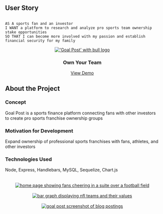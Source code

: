 ## User Story

```

AS A sports fan and an investor
I WANT a platform to research and analyze pro sports team ownership stake opportunities 
SO THAT I can become more involved with my passion and establish financial security for my family
```
<div align="center">
  <a href="https://goal-2022.herokuapp.com/">
  <img src="https://user-images.githubusercontent.com/102529279/195899195-b4eff0ad-a6ba-468f-9932-1e7ecb091076.png"             alt="'Goal Post' with bull logo">
  </a>
  
  <h3 align="center">Own Your Team</h3>
  
  <p align="center">
    <a href="https://goal-2022.herokuapp.com/">View Demo<a>
   </p>
  
</div>

## About the Project
<h3>Concept</h3>
Goal Post is a sports finance platform connecting fans with other investors to create pro sports franchise ownership groups

<h3>Motivation for Development</h3>
Expand ownership of professional sports franchises with fans, athletes, and other investors

<h3>Technologies Used</h3>
Node, Express, Handlebars, MySQL, Sequelize, Chart.js

<br>
<br>
<br>

<div align="center">
  <a href="https://goal-2022.herokuapp.com/">
  <img src="https://user-images.githubusercontent.com/102529279/197861600-0cdf8ae9-8b6c-43b0-836c-36ab7018937f.JPG" alt="home page showing fans cheering in a suite       over a football field">
    <br><br>
  <img src="https://user-images.githubusercontent.com/102529279/196694181-0ff440e8-7387-4420-b180-52c18d38d315.png" alt="bar graph displaying nfl teams and their values">
   <br><br>
   <img src="https://user-images.githubusercontent.com/102529279/197862163-2207cf75-1af5-4035-826e-5e23407ca481.png" alt="goal post screenshot of blog postings">


  </a>
   
</div>
